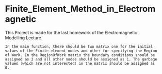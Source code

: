 # Finite_Element_Method_in_Electromagnetic

This Project is made for the last homework of the  Electromagnetic Modelling Lecture.

    In the main function, there should be two matrix one for the initial values of the Finite element nodes and other for specifying the Region of Work. In the RegionOfWork matrix the boundary conditions should be assigned as 2 and all other nodes should be assigned as 1. The garbage values (which are not interested) in the matrix should be assigned as 0.
 


